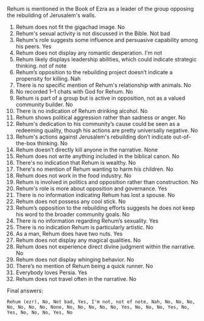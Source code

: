 Rehum is mentioned in the Book of Ezra as a leader of the group opposing the rebuilding of Jerusalem's walls.

1. Rehum does not fit the gigachad image. No
2. Rehum's sexual activity is not discussed in the Bible. Not bad
3. Rehum's role suggests some influence and persuasive capability among his peers. Yes
4. Rehum does not display any romantic desperation. I'm not
5. Rehum likely displays leadership abilities, which could indicate strategic thinking. not of note
6. Rehum’s opposition to the rebuilding project doesn’t indicate a propensity for killing. Nah
7. There is no specific mention of Rehum's relationship with animals. No
8. No recorded 1–1 chats with God for Rehum. No
9. Rehum is part of a group but is active in opposition, not as a valued community builder. No
10. There is no indication of Rehum drinking alcohol. No
11. Rehum shows political aggression rather than sadness or anger. No
12. Rehum's dedication to his community’s cause could be seen as a redeeming quality, though his actions are pretty universally negative. No
13. Rehum's actions against Jerusalem's rebuilding don’t indicate out-of-the-box thinking. No
14. Rehum doesn’t directly kill anyone in the narrative. None
15. Rehum does not write anything included in the biblical canon. No
16. There's no indication that Rehum is wealthy. No
17. There's no mention of Rehum wanting to harm his children. No
18. Rehum does not work in the food industry. No
19. Rehum is involved in politics and opposition rather than construction. No
20. Rehum's role is more about opposition and governance. Yes
21. There is no information indicating Rehum has lost a spouse. No
22. Rehum does not possess any cool stick. No
23. Rehum’s opposition to the rebuilding efforts suggests he does not keep his word to the broader community goals. No
24. There is no information regarding Rehum’s sexuality. Yes
25. There is no indication Rehum is particularly artistic. No
26. As a man, Rehum does have two nuts. Yes
27. Rehum does not display any magical qualities. No
28. Rehum does not experience direct divine judgment within the narrative. No
29. Rehum does not display whinging behavior. No
30. There’s no mention of Rehum being a quick runner. No
31. Everybody loves Persia. Yes
32. Rehum does not travel often in the narrative. No

Final answers:

```Rehum (ezr), No, Not bad, Yes, I'm not, not of note, Nah, No, No, No, No, No, No, No, None, No, No, No, No, No, Yes, No, No, No, Yes, No, Yes, No, No, No, Yes, No```